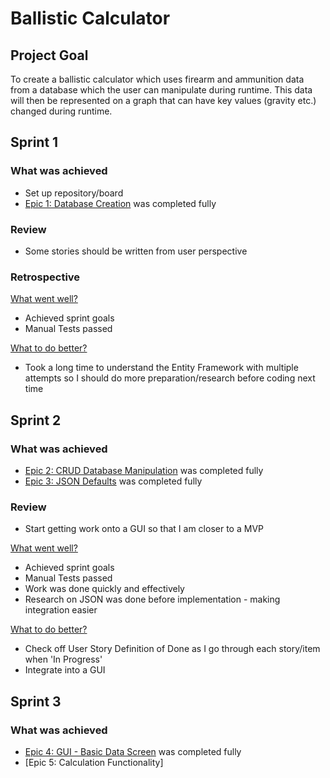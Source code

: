 <h1>Ballistic Calculator</h1>

<h2>Project Goal</h2>

To create a ballistic calculator which uses firearm and ammunition data from a database which the user can manipulate during runtime. This data will then be represented on a graph that can have key values (gravity etc.) changed during runtime.

<h2>Sprint 1</h2>


<h3>What was achieved</h3>

- Set up repository/board
- [Epic 1: Database Creation](https://github.com/HarryDerbyshire/eng-66-ballistic-calculator/projects/1#card-42578840) was completed fully

<h3>Review</h3>

- Some stories should be written from user perspective

<h3>Retrospective</h3>

<u>What went well?</u>

- Achieved sprint goals
- Manual Tests passed

<u>What to do better?</u>

- Took a long time to understand the Entity Framework with multiple attempts so I should do more preparation/research before coding next time

<h2>Sprint 2</h2>


<h3>What was achieved</h3>

- [Epic 2: CRUD Database Manipulation](https://github.com/HarryDerbyshire/eng-66-ballistic-calculator/projects/1#card-42577734) was completed fully
- [Epic 3: JSON Defaults](https://github.com/HarryDerbyshire/eng-66-ballistic-calculator/projects/1#card-42701739) was completed fully

<h3>Review</h3>

- Start getting work onto a GUI so that I am closer to a MVP

<u>What went well?</u>

- Achieved sprint goals
- Manual Tests passed
- Work was done quickly and effectively
- Research on JSON was done before implementation - making integration easier

<u>What to do better?</u>

- Check off User Story Definition of Done as I go through each story/item when 'In Progress'
- Integrate into a GUI

<h2>Sprint 3</h2>

<h3>What was achieved</h3>

- [Epic 4: GUI - Basic Data Screen](https://github.com/HarryDerbyshire/eng-66-ballistic-calculator/projects/1#card-42704367) was completed fully
- [Epic 5: Calculation Functionality]
